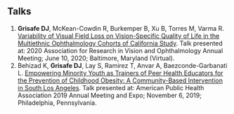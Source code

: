 ## Talks

1. **Grisafe DJ**, McKean-Cowdin R, Burkemper B, Xu B, Torres M, Varma R. [Variability of Visual Field Loss on Vision-Specific Quality of Life in the Multiethnic Ophthalmology Cohorts of California Study](https://youtu.be/4CV3XbQ4uRo). Talk presented at: 2020 Association for Research in Vision and Ophthalmology Annual Meeting; June 10, 2020; Baltimore, Maryland (Virtual). 
2. Behizad K, **Grisafe DJ**, Lay S, Ramirez T, Anvar A, Baezconde-Garbanati L. [Empowering Minority Youth as Trainers of Peer Health Educators for the Prevention of Childhood Obesity: A Community-Based Intervention in South Los Angeles](https://www.youtube.com/watch?v=1n0RUykv3QY). Talk presented at: American Public Health Association 2019 Annual Meeting and Expo; November 6, 2019; Philadelphia, Pennsylvania.